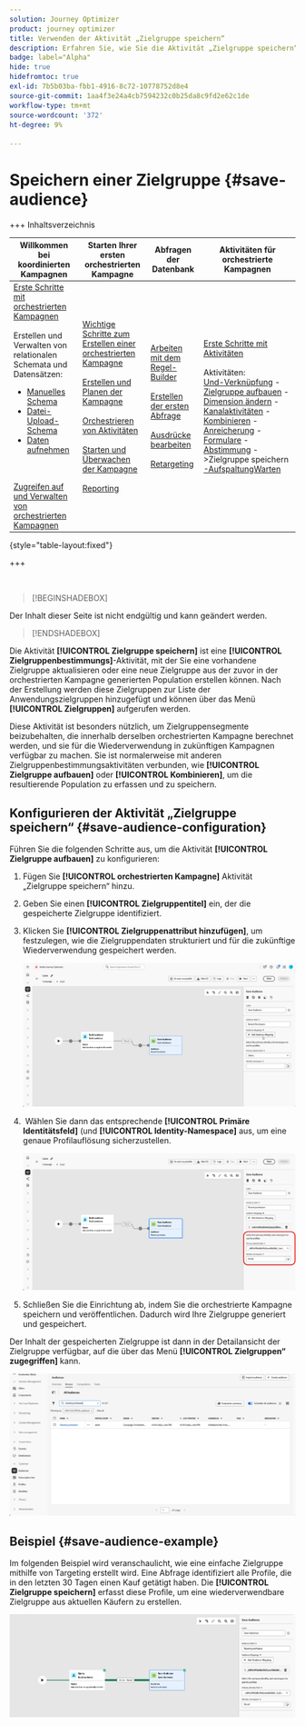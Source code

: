 ```yaml
---
solution: Journey Optimizer
product: journey optimizer
title: Verwenden der Aktivität „Zielgruppe speichern“
description: Erfahren Sie, wie Sie die Aktivität „Zielgruppe speichern“ in einer koordinierten Kampagne verwenden
badge: label="Alpha"
hide: true
hidefromtoc: true
exl-id: 7b5b03ba-fbb1-4916-8c72-10778752d8e4
source-git-commit: 1aa4f3e24a4cb7594232c0b25da8c9fd2e62c1de
workflow-type: tm+mt
source-wordcount: '372'
ht-degree: 9%

---
```


# Speichern einer Zielgruppe {#save-audience}

+++ Inhaltsverzeichnis

| Willkommen bei koordinierten Kampagnen | Starten Ihrer ersten orchestrierten Kampagne | Abfragen der Datenbank | Aktivitäten für orchestrierte Kampagnen |
|---|---|---|---|
| [Erste Schritte mit orchestrierten Kampagnen](gs-orchestrated-campaigns.md)<br/><br/>Erstellen und Verwalten von relationalen Schemata und Datensätzen:</br> <ul><li>[Manuelles Schema](manual-schema.md)</li><li>[Datei-Upload-Schema](file-upload-schema.md)</li><li>[Daten aufnehmen](ingest-data.md)</li></ul><br/><br/>[Zugreifen auf und Verwalten von orchestrierten Kampagnen](../access-manage-orchestrated-campaigns.md) | [Wichtige Schritte zum Erstellen einer orchestrierten Kampagne](../gs-campaign-creation.md)<br/><br/>[Erstellen und Planen der Kampagne](../create-orchestrated-campaign.md)<br/><br/>[Orchestrieren von Aktivitäten](../orchestrate-activities.md)<br/><br/>[Starten und Überwachen der Kampagne](../start-monitor-campaigns.md)<br/><br/>[Reporting](../reporting-campaigns.md) | [Arbeiten mit dem Regel-Builder](../orchestrated-rule-builder.md)<br/><br/>[Erstellen der ersten Abfrage](../build-query.md)<br/><br/>[Ausdrücke bearbeiten](../edit-expressions.md)<br/><br/>[Retargeting](../retarget.md) | [Erste Schritte mit Aktivitäten](about-activities.md)<br/><br/>Aktivitäten:<br/>[Und-Verknüpfung](and-join.md) - [Zielgruppe aufbauen](build-audience.md) - [Dimension ändern](change-dimension.md) - [Kanalaktivitäten](channels.md) - [Kombinieren](combine.md) - [Anreicherung](deduplication.md) - [Formulare](enrichment.md) - [Abstimmung](fork.md) [ ](reconciliation.md) <b>[ ](save-audience.md)</b> [ ](split.md) ->Zielgruppe speichern[ -AufspaltungWarten](wait.md) |

{style="table-layout:fixed"}

+++

<br/>

>[!BEGINSHADEBOX]

Der Inhalt dieser Seite ist nicht endgültig und kann geändert werden.

>[!ENDSHADEBOX]

Die Aktivität **[!UICONTROL Zielgruppe speichern]** ist eine **[!UICONTROL Zielgruppenbestimmungs]**-Aktivität, mit der Sie eine vorhandene Zielgruppe aktualisieren oder eine neue Zielgruppe aus der zuvor in der orchestrierten Kampagne generierten Population erstellen können. Nach der Erstellung werden diese Zielgruppen zur Liste der Anwendungszielgruppen hinzugefügt und können über das Menü **[!UICONTROL Zielgruppen]** aufgerufen werden.

Diese Aktivität ist besonders nützlich, um Zielgruppensegmente beizubehalten, die innerhalb derselben orchestrierten Kampagne berechnet werden, und sie für die Wiederverwendung in zukünftigen Kampagnen verfügbar zu machen. Sie ist normalerweise mit anderen Zielgruppenbestimmungsaktivitäten verbunden, wie **[!UICONTROL Zielgruppe aufbauen]** oder **[!UICONTROL Kombinieren]**, um die resultierende Population zu erfassen und zu speichern.

## Konfigurieren der Aktivität „Zielgruppe speichern“ {#save-audience-configuration}

Führen Sie die folgenden Schritte aus, um die Aktivität **[!UICONTROL Zielgruppe aufbauen]** zu konfigurieren:

1. Fügen Sie **[!UICONTROL orchestrierten Kampagne]** Aktivität „Zielgruppe speichern“ hinzu.

1. Geben Sie einen **[!UICONTROL Zielgruppentitel]** ein, der die gespeicherte Zielgruppe identifiziert.

1. Klicken Sie **[!UICONTROL Zielgruppenattribut hinzufügen]**, um festzulegen, wie die Zielgruppendaten strukturiert und für die zukünftige Wiederverwendung gespeichert werden.

   ![](../assets/save-audience-1.png)

1. &#x200B; Wählen Sie dann das entsprechende **[!UICONTROL Primäre Identitätsfeld]** (und **[!UICONTROL Identity-Namespace]** aus, um eine genaue Profilauflösung sicherzustellen.

   ![](../assets/save-audience-2.png)

1. Schließen Sie die Einrichtung ab, indem Sie die orchestrierte Kampagne speichern und veröffentlichen. Dadurch wird Ihre Zielgruppe generiert und gespeichert.

Der Inhalt der gespeicherten Zielgruppe ist dann in der Detailansicht der Zielgruppe verfügbar, auf die über das Menü **[!UICONTROL Zielgruppen“ zugegriffen]** kann.

![](../assets/save-audience-3.png)

## Beispiel {#save-audience-example}

Im folgenden Beispiel wird veranschaulicht, wie eine einfache Zielgruppe mithilfe von Targeting erstellt wird. Eine Abfrage identifiziert alle Profile, die in den letzten 30 Tagen einen Kauf getätigt haben. Die **[!UICONTROL Zielgruppe speichern]** erfasst diese Profile, um eine wiederverwendbare Zielgruppe aus aktuellen Käufern zu erstellen.

![](../assets/save-audience-4.png)
